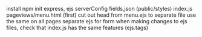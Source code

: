 
install npm init  express, ejs
serverConfig
fields,json
(public/styles)
index.js
pageviews/menu.html (first)
cut out head from menu.ejs to separate file use the same on all pages
separate ejs for form
when making changes to ejs files, check that index.js has the same features (ejs.tags)


